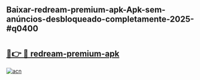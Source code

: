## Baixar-redream-premium-apk-Apk-sem-anúncios-desbloqueado-completamente-2025-#q0400

# <h2><a href="https://ainizakaria.my?title=redream-premium-apk&ref=22M">🔗👉 🔴 redream-premium-apk</a></h2>

[![acn](https://github.com/user-attachments/assets/0f9c940e-d8b0-45ae-aac7-cd30a18b3e1c)](https://ainizakaria.my?title=redream-premium-apk&ref=22M)

